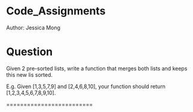 Code_Assignments
================
Author: Jessica Mong 

Question
======================
Given 2 pre-sorted lists, write a function that merges both lists and keeps this new lis sorted.

E.g. Given [1,3,5,7,9] and [2,4,6,8,10], your function should return [1,2,3,4,5,6,7,8,9,10].

=========================